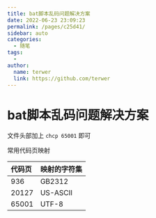 ```yaml
---
title: bat脚本乱码问题解决方案
date: 2022-06-23 23:09:23
permalink: /pages/c25d41/
sidebar: auto
categories:
  - 随笔
tags:
  - 
author: 
  name: terwer
  link: https://github.com/terwer
---
```

# bat脚本乱码问题解决方案

文件头部加上 `chcp 65001` 即可

常用代码页映射

| 代码页 | 映射的字符集 |
| :----- | :----------- |
| 936    | GB2312       |
| 20127  | US-ASCII     |
| 65001  | UTF-8        |